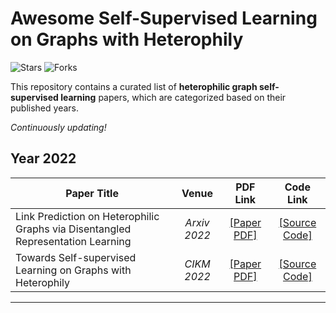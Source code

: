 # Awesome Self-Supervised Learning on Graphs with Heterophily
![Stars](https://img.shields.io/github/stars/YuanchenBei/Awesome-Self-Supervised-Learning-on-Graphs-with-Heterophily?color=yellow)  ![Forks](https://img.shields.io/github/forks/YuanchenBei/Awesome-Self-Supervised-Learning-on-Graphs-with-Heterophily?color=blue&label=Fork)

This repository contains a curated list of **heterophilic graph self-supervised learning** papers, which are categorized based on their published years.

*Continuously updating!*

 ## Year 2022

| **Paper Title** | **Venue** | **PDF Link** | **Code Link** |
| --------------- | :----: | :----: | :----: | 
| Link Prediction on Heterophilic Graphs via Disentangled Representation Learning | _Arxiv 2022_ | [[Paper PDF]](https://arxiv.org/pdf/2208.01820.pdf) | [[Source Code]](https://github.com/sjz5202/DisenLink) |
| Towards Self-supervised Learning on Graphs with Heterophily | _CIKM 2022_ | [[Paper PDF]](https://dl.acm.org/doi/pdf/10.1145/3511808.3557478) | [[Source Code]](https://github.com/yifanQi98/HGRL) |

----------
